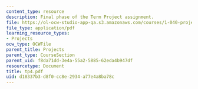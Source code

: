 ```yaml
---
content_type: resource
description: Final phase of the Term Project assignment.
file: https://ol-ocw-studio-app-qa.s3.amazonaws.com/courses/1-040-project-management-spring-2004/d18337b3d8f0cc8e2934a77e4a8ba78c_tp4.pdf
file_type: application/pdf
learning_resource_types:
- Projects
ocw_type: OCWFile
parent_title: Projects
parent_type: CourseSection
parent_uid: f8da71dd-3e4a-55a2-5885-62eda4b947df
resourcetype: Document
title: tp4.pdf
uid: d18337b3-d8f0-cc8e-2934-a77e4a8ba78c
---
```

